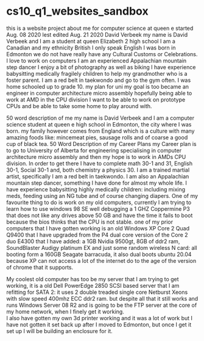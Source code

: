 # cs10_q1_websites_sandbox
this is a website project about me for computer science at queen e
started Aug. 08 2020
lest edited Aug. 21 2020
David Verbeek
my name is David Verbeek and I am a student at queen Elizabeth 2 high school
I am a Canadian and my ethnicity British
I only speak English
I was born in Edmonton
we do not have really have any Cultural Customs or Celebrations.
I love to work on computers
I am an experienced Appalachian mountain step dancer
I enjoy a bit of photography as well as biking
I have experience babysitting medically fragilely children to help my grandmother who is a foster parent.
I am a red belt in taekwondo and go to the gym often.
I was home schooled up to grade 10.
my plan for uni
my goal is too became an engineer in computer architecture micro assembly
hopefully being able to work at AMD in the CPU division
I want to be able to work on prototype CPUs and be able to take some home to play around with.

50 word description of me
my name is David Verbeek and I am a computer science student at queen e high school in Edmonton, the city where I was born. my family however comes from England which is a culture with many amazing foods like: mincemeat pies, sausage rolls and of coarse a good cup of black tea.
50 Word Description of my Career Plans
my Career plan is to go to University of Alberta for engineering specialising in computer architecture micro assembly and then my hope is to work in AMDs CPU division. In order to get there I have to complete math 30-1 and 31, English 30-1, Social 30-1 and, both chemistry a physics 30.
I am a trained martial artist, specifically I am a red belt in taekwondo. I am also an Appalachian mountain step dancer, something I have done for almost my whole life. I have experience babysitting highly medically children: including mixing meds, feeding using an NG tube and of course changing diapers.
 One of my favourite thing to do is work on my old computers, currently I am trying to learn how to use windows 98 SE well debugging a 1 GHZ Coppermine P3 that does not like any drives above 50 GB and have the time it fails to boot because the bios thinks that the CPU is not stable. one of my prior computers that I have gotten working is an old Windows XP Core 2 Quad Q9400 that I have upgraded from the P4 dual core version of the Core 2 duo E4300 that I have added: a 1GB Nvidia 9500gt, 8GB of ddr2 ram, SoundBlaster Audigy platinum EX and just some random wireless N card: all booting form a 160GB Seagate barracuda, it also dual boots ubuntu 20.04 because XP can not access a lot of the internet do to the age of the version of chrome that it supports.

My coolest old computer has too be my server that I am trying to get working, it is a old Dell PowerEdge 2850 SCSI based server that I am refitting for SATA 2: it uses 2 double treaded single core Netburst Xeons with slow speed 400mhz ECC ddr2 ram. but despite all that it still works and runs Windows Server 08 R2 and is going to be the FTP server at the core of my home network, when I finely get it working.  
I also have gotten my own 3d printer working and it was a lot of work but I have not gotten it set back up after I moved to Edmonton, but once I get it set up I will be building an enclosure for it.
